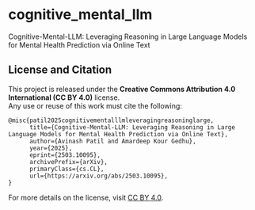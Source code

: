 # cognitive_mental_llm
Cognitive-Mental-LLM: Leveraging Reasoning in Large Language Models for Mental Health Prediction via Online Text

## License and Citation
This project is released under the **Creative Commons Attribution 4.0 International (CC BY 4.0)** license.  
Any use or reuse of this work must cite the following:

```
@misc{patil2025cognitivementalllmleveragingreasoninglarge,
      title={Cognitive-Mental-LLM: Leveraging Reasoning in Large Language Models for Mental Health Prediction via Online Text}, 
      author={Avinash Patil and Amardeep Kour Gedhu},
      year={2025},
      eprint={2503.10095},
      archivePrefix={arXiv},
      primaryClass={cs.CL},
      url={https://arxiv.org/abs/2503.10095}, 
}
```

For more details on the license, visit [CC BY 4.0](https://creativecommons.org/licenses/by/4.0/).

